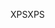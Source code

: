 <span data-ttu-id="ec844-101">XPS</span><span class="sxs-lookup"><span data-stu-id="ec844-101">XPS</span></span>